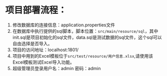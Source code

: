 # 项目部署流程：

1. 修改数据库的连接信息：application.properties文件
2. 在数据库中执行提供的sql脚本，脚本位置：`src/main/resource/sql`，其中init.sql是项目初始化的sql文件，data.sql是测试数据的sql文件，这个sql可以自由选择是否导入。
3. 项目的访问地址：localhost:1801/
4. 项目中用到的Excel模板位于`src/test/resource/用户信息.xlsx`,请使用该Excel模板测试Excel导入功能。
5. 超级管理员登录用户名：admin 密码：admin

